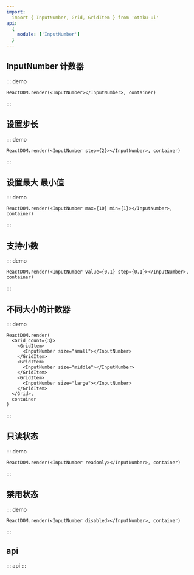 ```yaml
---
import:
  import { InputNumber, Grid, GridItem } from 'otaku-ui'
api:
  {
    module: ['InputNumber']
  }
---
```




## InputNumber 计数器

::: demo

```tsx
ReactDOM.render(<InputNumber></InputNumber>, container)
```
:::


## 设置步长

::: demo

```tsx
ReactDOM.render(<InputNumber step={2}></InputNumber>, container)
```
:::

## 设置最大 最小值

::: demo

```tsx
ReactDOM.render(<InputNumber max={10} min={1}></InputNumber>, container)
```
:::

## 支持小数

::: demo

```tsx
ReactDOM.render(<InputNumber value={0.1} step={0.1}></InputNumber>, container)
```
:::

## 不同大小的计数器

::: demo

```tsx
ReactDOM.render(
  <Grid count={3}>
    <GridItem>
      <InputNumber size="small"></InputNumber>
    </GridItem>
    <GridItem>
      <InputNumber size="middle"></InputNumber>
    </GridItem>
    <GridItem>
      <InputNumber size="large"></InputNumber>
    </GridItem>
  </Grid>,
  container
)

```
:::

## 只读状态

::: demo

```tsx
ReactDOM.render(<InputNumber readonly></InputNumber>, container)
```
:::


## 禁用状态

::: demo

```tsx
ReactDOM.render(<InputNumber disabled></InputNumber>, container)
```
:::


## api

::: api
:::
